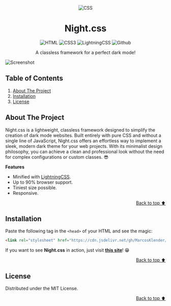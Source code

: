 <a id="readme-top"></a>

<div align="center">

![CSS](https://cdn.icon-icons.com/icons2/2107/PNG/128/file_type_css_icon_130661.png)

</div>

<h1 align="center">Night.css</h1>

<div align="center">

![HTML](https://img.shields.io/badge/HTML5-E34F26?style=for-the-badge&logo=html5&logoColor=white)
![CSS3](https://img.shields.io/badge/CSS3-1572B6?style=for-the-badge&logo=css3&logoColor=white)
![LightningCSS](https://img.shields.io/badge/Lightning%20CSS-FFC922?style=for-the-badge&logo=StackBlitz&logoColor=000)
![Github](https://img.shields.io/badge/GitHub-100000?style=for-the-badge&logo=github&logoColor=white)

A classless framework for a perfect dark mode!

</div>

![Screenshot](https://i.ibb.co/v32kTdK/Night-CSS-Screenshot.webp)

## Table of Contents

  <ol>
    <li><a href="#about-the-project">About The Project</a></li>
    <li><a href="#installation">Installation</a></li>
    <li><a href="#license">License</a></li>
  </ol>


## About The Project

Night.css is a lightweight, classless framework designed to simplify the creation of dark mode websites. Built entirely with pure CSS and without a single line of JavaScript, Night.css offers an effortless way to implement a sleek, modern dark theme for your web projects. With its minimalist design philosophy, you can achieve a clean and professional look without the need for complex configurations or custom classes. 😎

**Features**
- Minified with [LightningCSS](https://lightningcss.dev).
- Up to 90% browser support.
- Tiniest size possible.
- Responsive.

<p align="right"><a href="#readme-top">Back to top ⬆️</a></p>


## Installation

Paste the following tag in the `<head>` of your HTML and see the magic:

```html
<link rel="stylesheet" href="https://cdn.jsdelivr.net/gh/MarcosKlender/night.css@main/dist/night.min.css">
```

If you want to see **Night.css** in action, just visit **[this site](https://marcosklender.github.io/night.css/)**! 😁

<p align="right"><a href="#readme-top">Back to top ⬆️</a></p>


## License

Distributed under the MIT License.

<p align="right"><a href="#readme-top">Back to top ⬆️</a></p>